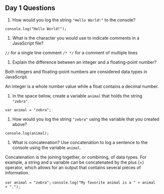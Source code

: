 ## Day 1 Questions

1. How would you log the string `"Hello World!"` to the console?

`console.log("Hello World!");`

1. What is the character you would use to indicate comments in a JavaScript file?

`//` for a single line comment
`/* */` for a comment of multiple lines

1. Explain the difference between an integer and a floating-point number?

Both integers and floating-point numbers are considered data types in JavaScript.  

An integer is a whole number value while a float contains a decimal number.

1. In the space below, create a variable `animal` that holds the string `"zebra"`.

`var animal = "zebra";`

1. How would you log the string `"zebra"` using the variable that you created above?

`console.log(animal);`

1. What is concatenation? Use concatenation to log a sentence to the console using the variable `animal`.

Concatenation is the joining together, or combining, of data types.  For example, a string and a variable can be concatenated by the plus (+) operator, which allows for an output that contains several pieces of information.

`var animal = "zebra";`
`console.log("My favorite animal is a " + animal + ".");`
